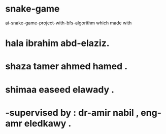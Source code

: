# snake-game
 ai-snake-game-project-with-bfs-algorithm  which made with 

# hala ibrahim abd-elaziz. 
# shaza tamer ahmed hamed .
# shimaa easeed elawady .
# -supervised by : dr-amir nabil , eng- amr eledkawy .
